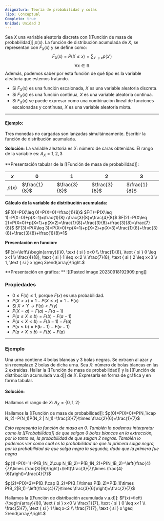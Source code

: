 ```yaml
---
Asignatura: Teoría de probabilidad y colas
Tipo: Conceptual
Completo: true
Unidad: Unidad 3
---
```

Sea $X$ una variable aleatoria discreta con [[Función de masa de probabilidad]] $p(x)$. La función de distribución acumulada de $X$, se representan con $F_X(x)$ y se define como:
$$F_X(x)=P(X\leq x)=\sum_{x'\leq x}p(x')$$ $$\forall x \in \mathbb R$$
Además, podemos saber por esta función de qué tipo es la variable aleatoria que estemos tratando.
- Si $F_X(x)$ es una función escalonada, $X$ es una variable aleatoria discreta. 
- Si $F_X(x)$ es una función contínua, $X$ es una variable aleatoria contínua.
- Si $F_X(x)$ se puede expresar como una combinación lineal de funciones escalonadas y contínuas, $X$ es una variable aleatoria mixta. 

---
#### Ejemplo:
Tres monedas no cargadas son lanzadas simultáneamente. Escribir la función de distribución acumulada.

**Solución:** 
La variable aleatoria es $X$: número de caras obtenidas.
El rango de la variable es: $A_X={1,2,3}$

**Presentación tabular de la [[Función de masa de probabilidad]]:

| $x$    | 0   | 1   | 2   | 3   |
| ---- | --- | --- | --- | --- |
| $p(x)$ |  $\frac{1}{8}$   |  $\frac{3}{8}$   |  $\frac{3}{8}$   |  $\frac{1}{8}$   |

**Cálculo de la variable de distribución acumulada:**

$F(0)=P(X\leq 0)=P(X=0)=\frac{1}{8}$
$F(1)=P(X\leq 1)=P(X=0)+p(X=1)=\frac{1}{8}+\frac{3}{8}=\frac{4}{8}$
$F(2)=P(X\leq 2)=P(X=0)+p(X=1)+p(X=2)=\frac{1}{8}+\frac{3}{8}+\frac{3}{8}=\frac{7}{8}$
$F(3)=P(X\leq 3)=P(X=0)+p(X=1)+p(X=2)+p(X=3)=\frac{1}{8}+\frac{3}{8}+\frac{3}{8}+\frac{1}{8}=1$

**Presentación en función:**

$F(x)=\left\{\begin{array}{l}0, \text { si } x<0 \\ \frac{1}{8}, \text { si } 0 \leq x<1 \\ \frac{4}{8}, \text { si } 1 \leq x<2 \\ \frac{7}{8}, \text { si } 2 \leq x<3 \\ 1, \text { si } x \geq 3\end{array}\right.$

**Presentación en gráfica: **
![[Pasted image 20230918192909.png]]


### Propiedades

- $0\leq F(x)\leq 1$, porque $F(x)$ es una probabilidad.
- $P(X>x)=1-P(X\leq x)=1-F(x)$
- Si $X<Y \longrightarrow F(x)<F(y)$
- $P(X=a)=F(a)-F(a-1)$
- $P(a\leq X \leq b)=F(b)-F(a-1)$
- $P(a<X<b)=F(b-1)-F(a)$
- $P(a\leq b) = F(b-1)-F(a-1)$
- $P(a<X\leq b)=F(b)-F(a)$

---
### Ejemplo
Una urna contiene 4 bolas blancas y 3 bolas negras. Se extraen al azar y sin reemplazo 2 bolas de dicha urna. Sea $X$: número de bolas blancas en las 2 extraídas. Hallar la [[Función de masa de probabilidad]] y la [[Función de distribución acumulada v.a.d]] de $X$. Expresarla en forma de gráfica y en forma tabular. 

#### Solución:
Hallamos el rango de $X$:
$A_X=\{0,1,2\}$

Hallamos la [[Función de masa de probabilidad]]:
$p(0)=P(X=0)=P(N_1\cap N_2)=P(N_1)P(N_2 | N_1)=\frac{3}{7}\times \frac{2}{6}=\frac{1}{7}$

*Esto representa la función de masa en 0. También lo podemos interpretar como la [[Probabilidad]] de que salgan 0 bolas blancas en la extracción, por lo tanto es, la probabilidad de que salgan 2 negras.
También lo podemos ver como cual es la probabilidad de que la primera salga negra, por la probabilidad de que salga negra la segunda, dado que la primera fue negra*

$p(1)=P(X=1)=P(B_1N_2\cup N_1B_2)=P(B_1N_2)+P(N_1B_2)=\left(\frac{4}{7}\times \frac{3}{6}\right)+\left(\frac{3}{7}\times \frac{4}{6}\right)=\frac{4}{7}$

$p(2)=P(X=2)=P(B_1\cap B_2)=P(B_1)\times P(B_2)=P(B_1)\times P(B_2|B_1)=\left(\frac{4}{7}\times \frac{3}{6}\right)=\frac{2}{7}$


Hallamos la [[Función de distribución acumulada v.a.d]]:
$F(x)=\left\{\begin{array}{l}0, \text { si } x<0 \\ \frac{1}{7}, \text { si } 0 \leq x<1 \\ \frac{5}{7}, \text { si } 1 \leq x<2 \\ \frac{7}{7}, \text { si } x \geq 2\end{array}\right.$
